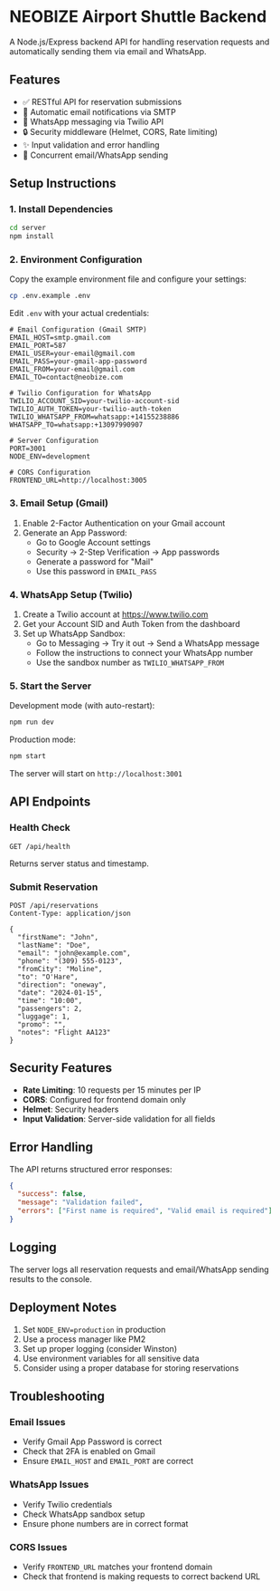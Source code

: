 # NEOBIZE Airport Shuttle Backend

A Node.js/Express backend API for handling reservation requests and automatically sending them via email and WhatsApp.

## Features

- ✅ RESTful API for reservation submissions
- 📧 Automatic email notifications via SMTP
- 📱 WhatsApp messaging via Twilio API
- 🔒 Security middleware (Helmet, CORS, Rate limiting)
- ✨ Input validation and error handling
- 🚀 Concurrent email/WhatsApp sending

## Setup Instructions

### 1. Install Dependencies

```bash
cd server
npm install
```

### 2. Environment Configuration

Copy the example environment file and configure your settings:

```bash
cp .env.example .env
```

Edit `.env` with your actual credentials:

```env
# Email Configuration (Gmail SMTP)
EMAIL_HOST=smtp.gmail.com
EMAIL_PORT=587
EMAIL_USER=your-email@gmail.com
EMAIL_PASS=your-gmail-app-password
EMAIL_FROM=your-email@gmail.com
EMAIL_TO=contact@neobize.com

# Twilio Configuration for WhatsApp
TWILIO_ACCOUNT_SID=your-twilio-account-sid
TWILIO_AUTH_TOKEN=your-twilio-auth-token
TWILIO_WHATSAPP_FROM=whatsapp:+14155238886
WHATSAPP_TO=whatsapp:+13097990907

# Server Configuration
PORT=3001
NODE_ENV=development

# CORS Configuration
FRONTEND_URL=http://localhost:3005
```

### 3. Email Setup (Gmail)

1. Enable 2-Factor Authentication on your Gmail account
2. Generate an App Password:
   - Go to Google Account settings
   - Security → 2-Step Verification → App passwords
   - Generate a password for "Mail"
   - Use this password in `EMAIL_PASS`

### 4. WhatsApp Setup (Twilio)

1. Create a Twilio account at https://www.twilio.com
2. Get your Account SID and Auth Token from the dashboard
3. Set up WhatsApp Sandbox:
   - Go to Messaging → Try it out → Send a WhatsApp message
   - Follow the instructions to connect your WhatsApp number
   - Use the sandbox number as `TWILIO_WHATSAPP_FROM`

### 5. Start the Server

Development mode (with auto-restart):
```bash
npm run dev
```

Production mode:
```bash
npm start
```

The server will start on `http://localhost:3001`

## API Endpoints

### Health Check
```
GET /api/health
```
Returns server status and timestamp.

### Submit Reservation
```
POST /api/reservations
Content-Type: application/json

{
  "firstName": "John",
  "lastName": "Doe",
  "email": "john@example.com",
  "phone": "(309) 555-0123",
  "fromCity": "Moline",
  "to": "O'Hare",
  "direction": "oneway",
  "date": "2024-01-15",
  "time": "10:00",
  "passengers": 2,
  "luggage": 1,
  "promo": "",
  "notes": "Flight AA123"
}
```

## Security Features

- **Rate Limiting**: 10 requests per 15 minutes per IP
- **CORS**: Configured for frontend domain only
- **Helmet**: Security headers
- **Input Validation**: Server-side validation for all fields

## Error Handling

The API returns structured error responses:

```json
{
  "success": false,
  "message": "Validation failed",
  "errors": ["First name is required", "Valid email is required"]
}
```

## Logging

The server logs all reservation requests and email/WhatsApp sending results to the console.

## Deployment Notes

1. Set `NODE_ENV=production` in production
2. Use a process manager like PM2
3. Set up proper logging (consider Winston)
4. Use environment variables for all sensitive data
5. Consider using a proper database for storing reservations

## Troubleshooting

### Email Issues
- Verify Gmail App Password is correct
- Check that 2FA is enabled on Gmail
- Ensure `EMAIL_HOST` and `EMAIL_PORT` are correct

### WhatsApp Issues
- Verify Twilio credentials
- Check WhatsApp sandbox setup
- Ensure phone numbers are in correct format

### CORS Issues
- Verify `FRONTEND_URL` matches your frontend domain
- Check that frontend is making requests to correct backend URL
